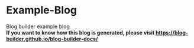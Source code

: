 # Example-Blog
Blog builder example blog</br>
<b>If you want to know how this blog is generated, please visit https://blog-builder.github.io/blog-builder-docs/</b>
